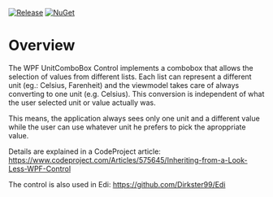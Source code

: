 [![Release](https://img.shields.io/github/release/Dirkster99/UnitComboLib.svg.svg)](https://github.com/Dirkster99/UnitComboLib/releases/latest)
[![NuGet](https://img.shields.io/nuget/dt/Dirkster.UnitComboLib.svg)](http://nuget.org/packages/Dirkster.UnitComboLib)

# Overview

The WPF UnitComboBox Control implements a combobox that allows the selection of values from  different lists. Each list can represent a different unit (eg.: Celsius, Farenheit) and the viewmodel takes care of always converting to one unit (e.g. Celsius). This conversion is independent of what the user selected unit or value actually was.

This means, the application always sees only one unit and a different value while the user can use whatever unit he prefers to pick the aproppriate value.

Details are explained in a CodeProject article:
https://www.codeproject.com/Articles/575645/Inheriting-from-a-Look-Less-WPF-Control

The control is also used in Edi:
https://github.com/Dirkster99/Edi
